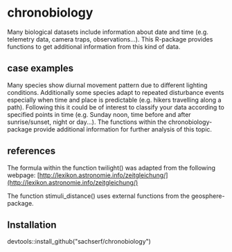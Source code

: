 # chronobiology
Many biological datasets include information about date and time (e.g. telemetry data, camera traps, observations...). This R-package provides functions to get additional information from this kind of data.

## case examples
Many species show diurnal movement pattern due to different lighting conditions. Additionally some species adapt to repeated disturbance events especially when time and place is predictable (e.g. hikers travelling along a path). Following this it could be of interest to classify your data according to specified points in time (e.g. Sunday noon, time before and after sunrise/sunset, night or day...). The functions within the chronobiology-package provide additional information for further analysis of this topic.

## references
The formula within the function twilight() was adapted from the following webpage:
[http://lexikon.astronomie.info/zeitgleichung/](http://lexikon.astronomie.info/zeitgleichung/)

The function stimuli_distance() uses external functions from the geosphere-package.

## Installation
devtools::install_github("sachserf/chronobiology")
